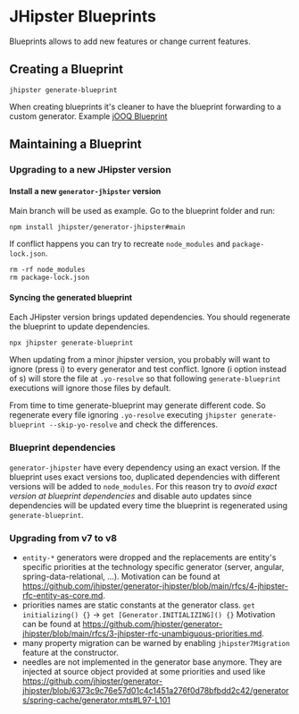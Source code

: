 # JHipster Blueprints

Blueprints allows to add new features or change current features.

## Creating a Blueprint

```
jhipster generate-blueprint
```

When creating blueprints it's cleaner to have the blueprint forwarding to a custom generator.
Example [jOOQ Blueprint](https://github.com/jhipster/generator-jhipster-jooq/blob/ce48a06a2b031013383db01cc787bbe94aa2c683/generators/server/generator.mjs)

## Maintaining a Blueprint

### Upgrading to a new JHipster version

#### Install a new `generator-jhipster` version

Main branch will be used as example.
Go to the blueprint folder and run:

```
npm install jhipster/generator-jhipster#main
```

If conflict happens you can try to recreate `node_modules` and `package-lock.json`.

```
rm -rf node_modules
rm package-lock.json
```

#### Syncing the generated blueprint

Each JHipster version brings updated dependencies.
You should regenerate the blueprint to update dependencies.

```
npx jhipster generate-blueprint
```

When updating from a minor jhipster version, you probably will want to ignore (press i) to every generator and test conflict.
Ignore (i option instead of s) will store the file at `.yo-resolve` so that following `generate-blueprint` executions will ignore those files by default.

From time to time generate-blueprint may generate different code.
So regenerate every file ignoring `.yo-resolve` executing `jhipster generate-blueprint --skip-yo-resolve` and check the differences.

### Blueprint dependencies

`generator-jhipster` have every dependency using an exact version.
If the blueprint uses exact versions too, duplicated dependencies with different versions will be added to `node_modules`.
For this reason try to _avoid exact version at blueprint dependencies_ and disable auto updates since dependencies will be updated every time the blueprint is regenerated using `generate-blueprint`.

### Upgrading from v7 to v8

- `entity-*` generators were dropped and the replacements are entity's specific priorities at the technology specific generator (server, angular, spring-data-relational, ...).
  Motivation can be found at https://github.com/jhipster/generator-jhipster/blob/main/rfcs/4-jhipster-rfc-entity-as-core.md.
- priorities names are static constants at the generator class.
  `get initializing() {}` -> `get [Generator.INITIALIZING]() {}`
  Motivation can be found at https://github.com/jhipster/generator-jhipster/blob/main/rfcs/3-jhipster-rfc-unambiguous-priorities.md.
- many property migration can be warned by enabling `jhipster7Migration` feature at the constructor.
- needles are not implemented in the generator base anymore.
  They are injected at source object provided at some priorities and used like https://github.com/jhipster/generator-jhipster/blob/6373c9c76e57d01c4c1451a276f0d78bfbdd2c42/generators/spring-cache/generator.mts#L97-L101
